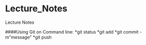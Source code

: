Lecture_Notes
=============

Lecture Notes

####Using Git on Command line:
*git status
*git add
*git commit -m"message"
*git push
